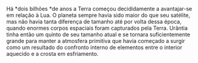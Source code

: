 ﻿Há *dois bilhões *de anos a Terra começou decididamente a avantajar-se em relação à Lua. O planeta sempre havia sido maior do que seu satélite, mas não havia tanta diferença de tamanho até por volta dessa época, quando enormes corpos espaciais foram capturados pela Terra. Urântia tinha então um quinto de seu tamanho atual e se tornara suficientemente grande para manter a atmosfera primitiva que havia começado a surgir como um resultado do confronto interno de elementos entre o interior aquecido e a crosta em esfriamento.